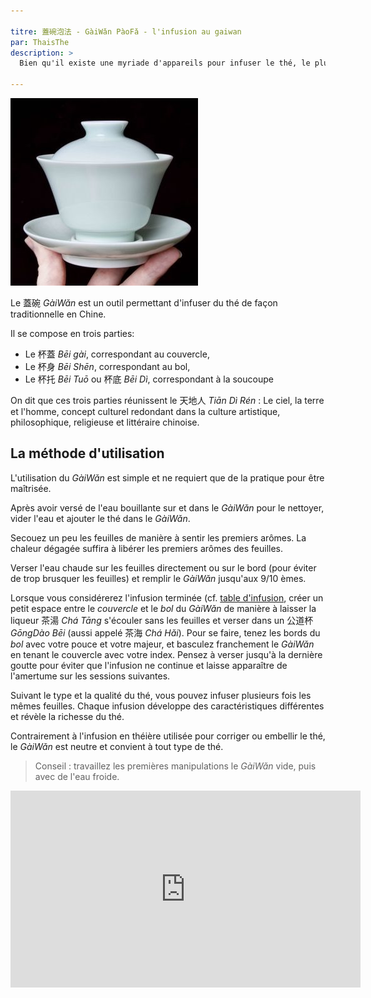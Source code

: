 ```yaml
---

titre: 蓋碗泡法 - GàiWǎn PàoFǎ - l'infusion au gaiwan
par: ThaisThe
description: >
  Bien qu'il existe une myriade d'appareils pour infuser le thé, le plus simple, et peut-être le plus élégant, est le GàiWǎn.

---
```


![Gaiwan JingdeZhen](/assets/media/gaiwan-paofa_jingdezhen.jpg)

Le 蓋碗 _GàiWǎn_ est un outil permettant d'infuser du thé de façon traditionnelle en Chine.  

Il se compose en trois parties:

- Le 杯蓋 _Bēi gài_, correspondant au couvercle,
- Le 杯身 _Bēi Shēn_, correspondant au bol,
- Le 杯托 _Bēi Tuō_ ou 杯底 _Bēi Dì_, correspondant à la soucoupe

On dit que ces trois parties réunissent le 天地人 _Tiān Dì Rén_ : Le ciel, la terre et l'homme, concept culturel redondant dans la culture artistique, philosophique, religieuse et littéraire chinoise.  

## La méthode d'utilisation

L'utilisation du _GàiWǎn_ est simple et ne requiert que de la pratique pour être maîtrisée. 

Après avoir versé de l'eau bouillante sur et dans le _GàiWǎn_ pour le nettoyer, vider l'eau et ajouter le thé dans le _GàiWǎn_.

Secouez un peu les feuilles de manière à sentir les premiers arômes. La chaleur dégagée suffira à libérer les premiers arômes des feuilles.

Verser l'eau chaude sur les feuilles directement ou sur le bord (pour éviter de trop brusquer les feuilles) et remplir le _GàiWǎn_ jusqu'aux 9/10 èmes.

Lorsque vous considérerez l'infusion terminée (cf. [table d'infusion](/ressources/table-d-infusion), créer un petit espace entre le *couvercle* et le *bol* du _GàiWǎn_ de manière à laisser la liqueur 茶湯 _Chá Tāng_ s'écouler sans les feuilles et verser dans un 公道杯 _GōngDào Bēi_ (aussi appelé 茶海 _Chá Hǎi_). 
Pour se faire, tenez les bords du *bol* avec votre pouce et votre majeur, et basculez franchement le _GàiWǎn_ en tenant le couvercle avec votre index.
Pensez à verser jusqu'à la dernière goutte pour éviter que l'infusion ne continue et laisse apparaître de l'amertume sur les sessions suivantes.

Suivant le type et la qualité du thé, vous pouvez infuser plusieurs fois les mêmes feuilles. Chaque infusion développe des caractéristiques différentes et révèle la richesse du thé.

Contrairement à l'infusion en théière utilisée pour corriger ou embellir le thé, le _GàiWǎn_ est neutre et convient à tout type de thé.

> Conseil :
> travaillez les premières manipulations le _GàiWǎn_ vide, puis avec de l'eau froide. 

<iframe width="560" height="315" src="https://www.youtube.com/embed/qOmDIB7o2So" frameborder="0" allow="accelerometer; autoplay; encrypted-media; gyroscope; picture-in-picture" allowfullscreen></iframe>
